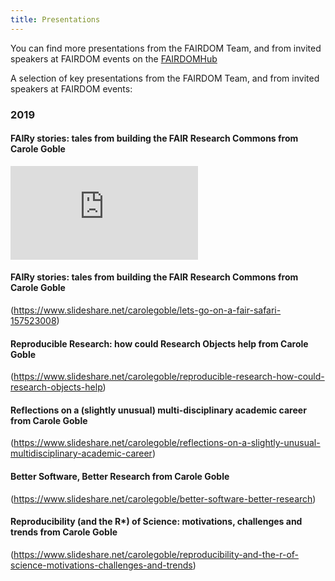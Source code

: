 ```yaml
---
title: Presentations
---
```



You can find more presentations from the FAIRDOM Team, and from invited speakers at FAIRDOM events on the [FAIRDOMHub](https://www.fairdomhub.org/projects/19/presentations)

A selection of key presentations from the FAIRDOM Team, and from invited speakers at FAIRDOM events: 

### 2019

#### FAIRy stories: tales from building the FAIR Research Commons from Carole Goble

<iframe class="slide-share" src="https://www.slideshare.net/carolegoble/fairy-stories-tales-from-building-the-fair-research-commons" frameborder="0" allowfullscreen></iframe>


#### FAIRy stories: tales from building the FAIR Research Commons from Carole Goble

(https://www.slideshare.net/carolegoble/lets-go-on-a-fair-safari-157523008)

#### Reproducible Research: how could Research Objects help from Carole Goble

(https://www.slideshare.net/carolegoble/reproducible-research-how-could-research-objects-help)

#### Reflections on a (slightly unusual) multi-disciplinary academic career from Carole Goble

(https://www.slideshare.net/carolegoble/reflections-on-a-slightly-unusual-multidisciplinary-academic-career)

#### Better Software, Better Research from Carole Goble

(https://www.slideshare.net/carolegoble/better-software-better-research)

#### Reproducibility (and the R*) of Science: motivations, challenges and trends from Carole Goble

(https://www.slideshare.net/carolegoble/reproducibility-and-the-r-of-science-motivations-challenges-and-trends)
